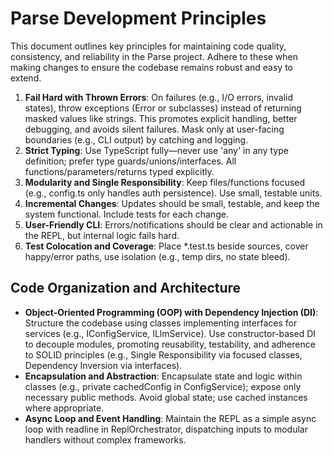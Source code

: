 # Parse Development Principles

This document outlines key principles for maintaining code quality, consistency, and reliability in the Parse project. Adhere to these when making changes to ensure the codebase remains robust and easy to extend.

1. **Fail Hard with Thrown Errors**: On failures (e.g., I/O errors, invalid states), throw exceptions (Error or subclasses) instead of returning masked values like strings. This promotes explicit handling, better debugging, and avoids silent failures. Mask only at user-facing boundaries (e.g., CLI output) by catching and logging.
2. **Strict Typing**: Use TypeScript fully—never use 'any' in any type definition; prefer type guards/unions/interfaces. All functions/parameters/returns typed explicitly.
3. **Modularity and Single Responsibility**: Keep files/functions focused (e.g., config.ts only handles auth persistence). Use small, testable units.
4. **Incremental Changes**: Updates should be small, testable, and keep the system functional. Include tests for each change.
5. **User-Friendly CLI**: Errors/notifications should be clear and actionable in the REPL, but internal logic fails hard.
6. **Test Colocation and Coverage**: Place \*.test.ts beside sources, cover happy/error paths, use isolation (e.g., temp dirs, no state bleed).

## Code Organization and Architecture

- **Object-Oriented Programming (OOP) with Dependency Injection (DI)**: Structure the codebase using classes implementing interfaces for services (e.g., IConfigService, ILlmService). Use constructor-based DI to decouple modules, promoting reusability, testability, and adherence to SOLID principles (e.g., Single Responsibility via focused classes, Dependency Inversion via interfaces).
- **Encapsulation and Abstraction**: Encapsulate state and logic within classes (e.g., private cachedConfig in ConfigService); expose only necessary public methods. Avoid global state; use cached instances where appropriate.
- **Async Loop and Event Handling**: Maintain the REPL as a simple async loop with readline in ReplOrchestrator, dispatching inputs to modular handlers without complex frameworks.
